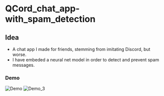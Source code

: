 # QCord_chat_app-with_spam_detection
## Idea
- A chat app I made for friends, stemming from imitating Discord, but worse.
- I have embeded a neural net model in order to detect and prevent spam messages.

### Demo
![Demo](https://user-images.githubusercontent.com/79528257/143523400-fabbcbea-5e04-46ea-8f63-d8fbd7458974.png)
![Demo_3](https://user-images.githubusercontent.com/79528257/143682430-a6ae0970-f988-406a-93f8-b09cb63f1aae.png)
